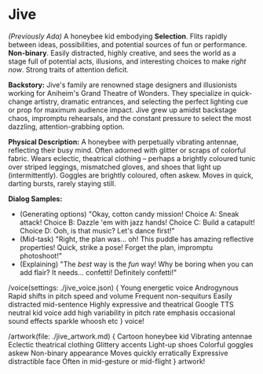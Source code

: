 # Jive

*(Previously Ada)* A honeybee kid embodying **Selection**. Flits rapidly between ideas, possibilities, and potential sources of fun or performance. **Non-binary**. Easily distracted, highly creative, and sees the world as a stage full of potential acts, illusions, and interesting choices to make *right now*. Strong traits of attention deficit.

**Backstory:** Jive's family are renowned stage designers and illusionists working for Aniheim's Grand Theatre of Wonders. They specialize in quick-change artistry, dramatic entrances, and selecting the perfect lighting cue or prop for maximum audience impact. Jive grew up amidst backstage chaos, impromptu rehearsals, and the constant pressure to select the most dazzling, attention-grabbing option.

**Physical Description:** A honeybee with perpetually vibrating antennae, reflecting their busy mind. Often adorned with glitter or scraps of colorful fabric. Wears eclectic, theatrical clothing – perhaps a brightly coloured tunic over striped leggings, mismatched gloves, and shoes that light up (intermittently). Goggles are brightly coloured, often askew. Moves in quick, darting bursts, rarely staying still.

**Dialog Samples:**
*   (Generating options) "Okay, cotton candy mission! Choice A: Sneak attack! Choice B: Dazzle 'em with jazz hands! Choice C: Build a catapult! Choice D: Ooh, is that music? Let's dance first!"
*   (Mid-task) "Right, the plan was... oh! This puddle has amazing reflective properties! Quick, strike a pose! Forget the plan, impromptu photoshoot!"
*   (Explaining) "The *best* way is the *fun* way! Why be boring when you can add flair? It needs... confetti! Definitely confetti!"

/voice(settings: ./jive_voice.json) {
    Young energetic voice Androgynous Rapid shifts in pitch speed and volume Frequent non-sequiturs Easily distracted mid-sentence Highly expressive and theatrical Google TTS neutral kid voice add high variability in pitch rate emphasis occasional sound effects sparkle whoosh etc
} voice!

/artwork(file: ./jive_artwork.md) {
    Cartoon honeybee kid Vibrating antennae Eclectic theatrical clothing Glittery accents Light-up shoes Colorful goggles askew Non-binary appearance Moves quickly erratically Expressive distractible face Often in mid-gesture or mid-flight
} artwork!